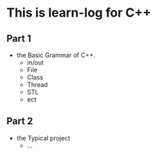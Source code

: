 # This is learn-log for C++ 

## Part 1
+ the  Basic Grammar of C++.
	+ in/out
	+ File
	+ Class
	+ Thread
	+ STL
	+ ect  

## Part 2
+ the Typical project
	+ ...


